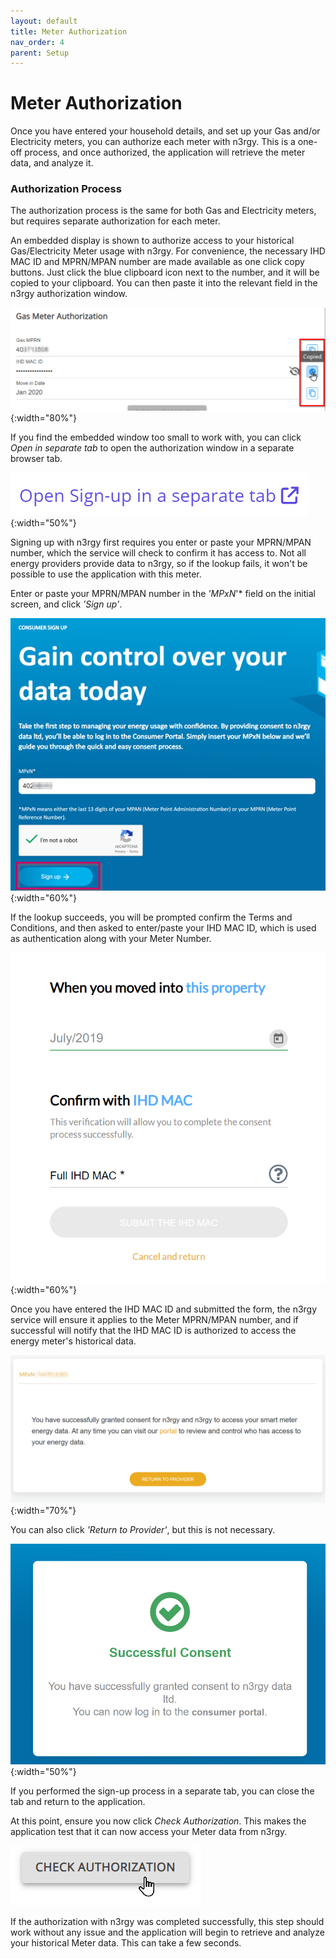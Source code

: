 ```yaml
---
layout: default
title: Meter Authorization
nav_order: 4
parent: Setup
---
```


# Meter Authorization

Once you have entered your household details, and set up your Gas and/or Electricity meters, you can authorize each meter with n3rgy. This is a one-off process, and once authorized, the application will retrieve the meter data, and analyze it.

### Authorization Process

The authorization process is the same for both Gas and Electricity meters, but requires separate authorization for each meter. 

An embedded display is shown to authorize access to your historical Gas/Electricity Meter usage with n3rgy. For convenience, the necessary IHD MAC ID and MPRN/MPAN number are made available as one click copy buttons. Just click the blue clipboard icon next to the number, and it will be copied to your clipboard. You can then paste it into the relevant field in the n3rgy authorization window.

![n3rgy Sign-up Copy Buttons](../assets/img/setup/n3rgyAuthCopyButtons.png){:width="80%"}

If you find the embedded window too small to work with, you can click *Open in separate tab* to open the authorization window in a separate browser tab.

![n3rgy Sign-up Open Separate Tab](../assets/img/setup/n3rgySignupOpenInSeparateTab.png){:width="50%"}

Signing up with n3rgy first requires you enter or paste your MPRN/MPAN number, which the service will check to confirm it has access to. Not all energy providers provide data to n3rgy, so if the lookup fails, it won't be possible to use the application with this meter.

Enter or paste your MPRN/MPAN number in the *'MPxN*'* field on the initial screen, and click *'Sign up'*.

![n3rgy Sign-up Screen MPxN Entered](../assets/img/setup/n3rgySignupScreenCredentialsEntered.png){:width="60%"}

If the lookup succeeds, you will be prompted confirm the Terms and Conditions, and then asked to enter/paste your IHD MAC ID, which is used as authentication along with your Meter Number.

![n3rgy Sign-up Confirm IHD MAC ID](../assets/img/setup/n3rgySignupScreenConfirmIHD_MAC.png){:width="60%"}

 Once you have entered the IHD MAC ID and submitted the form, the n3rgy service will ensure it applies to the Meter MPRN/MPAN number, and if successful will notify that the IHD MAC ID is authorized to access the energy meter's historical data.
 
 ![n3rgy Auth Success 1](../assets/img/setup/n3rgyAuthSuccess.png){:width="70%"}

 You can also click *'Return to Provider'*, but this is not necessary.

 ![n3rgy Auth Success 2](../assets/img/setup/n3rgyAuthSuccessStep2.png){:width="50%"}

If you performed the sign-up process in a separate tab, you can close the tab and return to the application. 

At this point, ensure you now click *Check Authorization*. This makes the application test that it can now access your Meter data from n3rgy. 

![n3rgy Auth Success Check](../assets/img/setup/n3rgyAuthSuccessCheckAuthorization.png)

If the authorization with n3rgy was completed successfully, this step should work without any issue and the application will begin to retrieve and analyze your historical Meter data. This can take a few seconds.
